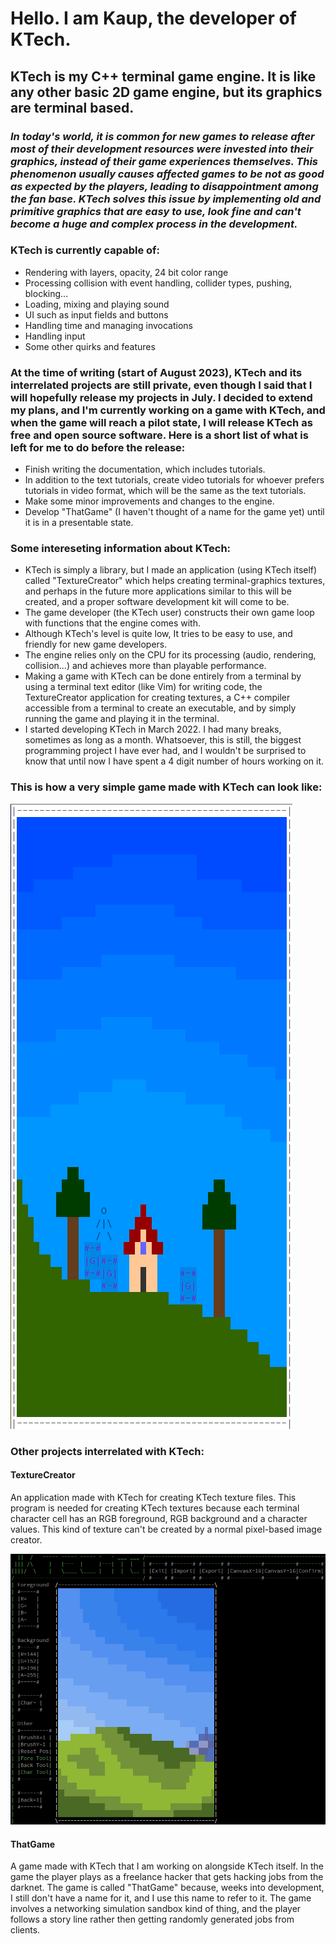 # Hello. I am Kaup, the developer of KTech.

## KTech is my C++ terminal game engine. It is like any other basic 2D game engine, but its graphics are terminal based.

### _In today's world, it is common for new games to release after most of their development resources were invested into their graphics, instead of their game experiences themselves. This phenomenon usually causes affected games to be not as good as expected by the players, leading to disappointment among the fan base. KTech solves this issue by implementing old and primitive graphics that are easy to use, look fine and can't become a huge and complex process in the development._

### KTech is currently capable of:

- Rendering with layers, opacity, 24 bit color range
- Processing collision with event handling, collider types, pushing, blocking...
- Loading, mixing and playing sound
- UI such as input fields and buttons
- Handling time and managing invocations
- Handling input
- Some other quirks and features

### At the time of writing (start of August 2023), KTech and its interrelated projects are still private, even though I said that I will hopefully release my projects in July. I decided to extend my plans, and I'm currently working on a game with KTech, and when the game will reach a pilot state, I will release KTech as free and open source software. Here is a short list of what is left for me to do before the release:
- Finish writing the documentation, which includes tutorials.
- In addition to the text tutorials, create video tutorials for whoever prefers tutorials in video format, which will be the same as the text tutorials.
- Make some minor improvements and changes to the engine.
- Develop "ThatGame" (I haven't thought of a name for the game yet) until it is in a presentable state. 

### Some intereseting information about KTech:

- KTech is simply a library, but I made an application (using KTech itself) called "TextureCreator" which helps creating terminal-graphics textures, and perhaps in the future more applications similar to this will be created, and a proper software development kit will come to be. 
- The game developer (the KTech user) constructs their own game loop with functions that the engine comes with.
- Although KTech's level is quite low, It tries to be easy to use, and friendly for new game developers.
- The engine relies only on the CPU for its processing (audio, rendering, collision...) and achieves more than playable performance.
- Making a game with KTech can be done entirely from a terminal by using a terminal text editor (like Vim) for writing code, the TextureCreator application for creating textures, a C++ compiler accessible from a terminal to create an executable, and by simply running the game and playing it in the terminal.
- I started developing KTech in March 2022. I had many breaks, sometimes as long as a month. Whatsoever, this is still, the biggest programming project I have ever had, and I wouldn't be surprised to know that until now I have spent a 4 digit number of hours working on it.

### This is how a very simple game made with KTech can look like:
![KTech Small Game](ktechsmallgame.png)

### Other projects interrelated with KTech:

#### TextureCreator
An application made with KTech for creating KTech texture files. This program is needed for creating KTech textures because each terminal character cell has an RGB foreground, RGB background and a character values. This kind of texture can't be created by a normal pixel-based image creator.

![TextureCreator Screenshot](texturecreatorscreenshot.png)

#### ThatGame
A game made with KTech that I am working on alongside KTech itself. In the game the player plays as a freelance hacker that gets hacking jobs from the darknet. The game is called "ThatGame" because, weeks into development, I still don't have a name for it, and I use this name to refer to it. The game involves a networking simulation sandbox kind of thing, and the player follows a story line rather then getting randomly generated jobs from clients.
